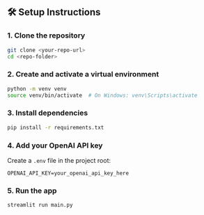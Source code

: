 ## 🛠️ Setup Instructions

### 1. Clone the repository

```bash
git clone <your-repo-url>
cd <repo-folder>
```

### 2. Create and activate a virtual environment

```bash
python -m venv venv
source venv/bin/activate  # On Windows: venv\Scripts\activate
```

### 3. Install dependencies

```bash
pip install -r requirements.txt
```

### 4. Add your OpenAI API key

Create a `.env` file in the project root:

```env
OPENAI_API_KEY=your_openai_api_key_here
```

### 5. Run the app

```bash
streamlit run main.py
```
